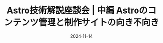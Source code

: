 ---
title: Astro技術解説座談会 | 中編 Astroのコンテンツ管理と制作サイトの向き不向き
at: CodeGrid
date: 2024-11-14
type: writing
draft: false
link: https://www.codegrid.net/articles/2024-talk-about-astro-2/
---